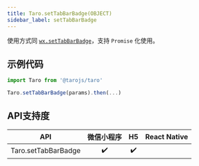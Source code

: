 ```yaml
---
title: Taro.setTabBarBadge(OBJECT)
sidebar_label: setTabBarBadge
---
```



使用方式同 [`wx.setTabBarBadge`](https://developers.weixin.qq.com/miniprogram/dev/api/wx.setTabBarBadge.html)，支持 `Promise` 化使用。

## 示例代码

```jsx
import Taro from '@tarojs/taro'

Taro.setTabBarBadge(params).then(...)
```



## API支持度


| API | 微信小程序 | H5 | React Native |
| :-: | :-: | :-: | :-: |
| Taro.setTabBarBadge | ✔️ | ✔️ |  |

